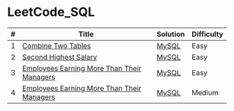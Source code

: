 # LeetCode_SQL

| # | Title | Solution | Difficulty |
|---| ----- | -------- | ---------- |
|1|[Combine Two Tables](https://leetcode.com/problems/combine-two-tables/)| [MySQL](CombineTwoTables./.sql)|Easy|
|2|[Second Highest Salary](https://leetcode.com/problems/second-highest-salary/)| [MySQL](SecondHighestSalary.sql)|Easy|
|3|[Employees Earning More Than Their Managers](https://leetcode.com/problems/employees-earning-more-than-their-managers/)| [MySQL](EmployeesEarningMoreThanTheirManagers.sql)|Easy|
|4|[Employees Earning More Than Their Managers](https://leetcode.com/problems/employees-earning-more-than-their-managers/)| [MySQL](EmployeesEarningMoreThanTheirManagers.sql)|Medium|

